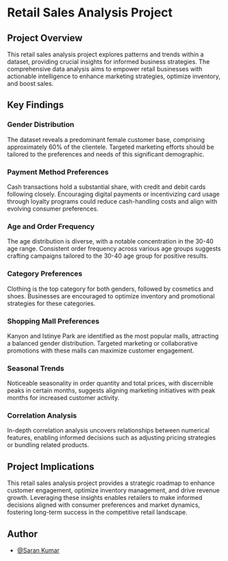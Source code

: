 # Retail Sales Analysis Project

## Project Overview

This retail sales analysis project explores patterns and trends within a dataset, providing crucial insights for informed business strategies. The comprehensive data analysis aims to empower retail businesses with actionable intelligence to enhance marketing strategies, optimize inventory, and boost sales.

## Key Findings

### Gender Distribution

The dataset reveals a predominant female customer base, comprising approximately 60% of the clientele. Targeted marketing efforts should be tailored to the preferences and needs of this significant demographic.

### Payment Method Preferences

Cash transactions hold a substantial share, with credit and debit cards following closely. Encouraging digital payments or incentivizing card usage through loyalty programs could reduce cash-handling costs and align with evolving consumer preferences.

### Age and Order Frequency

The age distribution is diverse, with a notable concentration in the 30-40 age range. Consistent order frequency across various age groups suggests crafting campaigns tailored to the 30-40 age group for positive results.

### Category Preferences

Clothing is the top category for both genders, followed by cosmetics and shoes. Businesses are encouraged to optimize inventory and promotional strategies for these categories.

### Shopping Mall Preferences

Kanyon and Istinye Park are identified as the most popular malls, attracting a balanced gender distribution. Targeted marketing or collaborative promotions with these malls can maximize customer engagement.

### Seasonal Trends

Noticeable seasonality in order quantity and total prices, with discernible peaks in certain months, suggests aligning marketing initiatives with peak months for increased customer activity.

### Correlation Analysis

In-depth correlation analysis uncovers relationships between numerical features, enabling informed decisions such as adjusting pricing strategies or bundling related products.

## Project Implications

This retail sales analysis project provides a strategic roadmap to enhance customer engagement, optimize inventory management, and drive revenue growth. Leveraging these insights enables retailers to make informed decisions aligned with consumer preferences and market dynamics, fostering long-term success in the competitive retail landscape.





## Author

- [@Saran Kumar](https://github.com/sarankumar1325)


